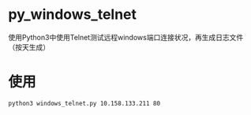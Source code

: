 # py_windows_telnet
使用Python3中使用Telnet测试远程windows端口连接状况，再生成日志文件（按天生成）
# 使用
```bash
python3 windows_telnet.py 10.158.133.211 80
```